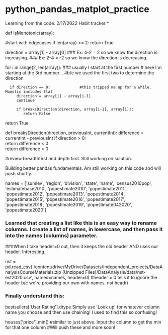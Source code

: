 # python_pandas_matplot_practice

Learning from the code:
2/17/2022
Habit tracker *



def isMonotonic(array):

  #start with edgecases
  if len(array) <= 2:
    return True

  

  direction = array[1] - array[0]     ### Ex: 4-2 = 2 so we know the direction is increasing. 
                                      ### Ex: 2-4 = -2 so we know the direction is decreasing.
                                      
  for i in range(2, len(array)):      ### usually I start at the first number
                                     # here I'm starting at the 3rd number... 
                                     #b/c we used the first two to determine the direction
                                     
      if direction == 0:             #this tripped me up for a while. Monotic includes flat
         direction = array[i] - array[i-1]
         continue
         
         if breaksDirection(direction, array[i-1], array[i]):
            return False
            
  return True
  
  
  def breaksDirection(direction, previousInt, currentInt):
     difference = currentInt - previousInt 
     if direction > 0:  
        return difference < 0  
     return difference > 0  
     
  #review breadthfirst and depth first. Still working on solution.
  
  Building better pandas fundamentals. Am still working on this code and will push shortly.
  
  names = ['sumlev', 'region', 'division', 'state', 'name', 'census2010pop', 'estimatebase2010', 'popestimate2010', 'popestimate2011', 'popestimate2012', 'popestimate2013', 'popestimate2014', 'popestimate2015', 'popestimate2016', 'popestimate2017', 'popestimate2018', 'popestimate2019', 'popestimate042020', 'popestimate2020']
  ### Learned that creating a list like this is an easy way to rename columns. I create a list of names, in lowercase, and then pass it into the names (columns) parameter. 
  ###When I take header=0 out, then it keeps the old header AND uses our header. Interesting.

nst = pd.read_csv('/content/drive/MyDrive/Datasets/Independent_projects/DataAnalysisCourseMaterials.zip (Unzipped Files)/DataAnalysis/data/nst-est2020.csv', names=names, header=0)  #header = 0 tells it to ignore the header b/c we're providing our own with names. 
nst.head()
  
  
### Finally understand this:
bestsellers['User Rating'].dtype      Simply use 'Look up' for whatever column name you choose and then use chaining!
                                      I used to find this so confusing!
                                      
houses['price'].min()                 #similar to just above. Input the column to get the min for that one column
                                      #Will push these and more soon!
                                      

  
      
